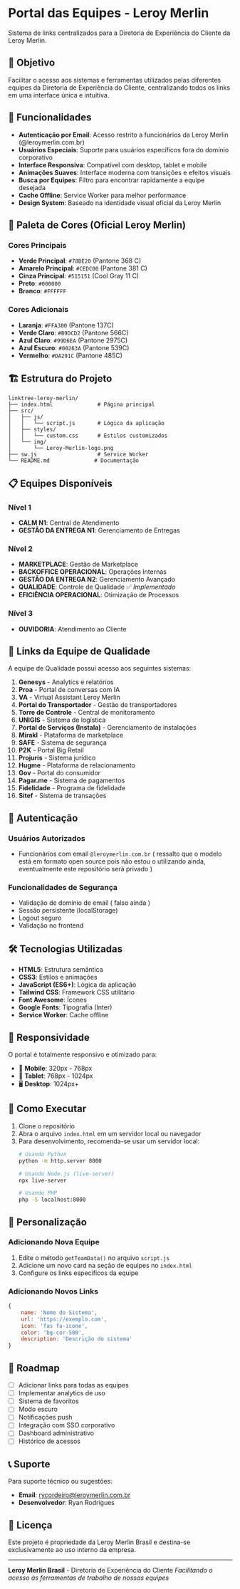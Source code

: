 # Portal das Equipes - Leroy Merlin

Sistema de links centralizados para a Diretoria de Experiência do Cliente da Leroy Merlin.

## 🎯 Objetivo

Facilitar o acesso aos sistemas e ferramentas utilizados pelas diferentes equipes da Diretoria de Experiência do Cliente, centralizando todos os links em uma interface única e intuitiva.

## 🚀 Funcionalidades

- **Autenticação por Email**: Acesso restrito a funcionários da Leroy Merlin (@leroymerlin.com.br)
- **Usuários Especiais**: Suporte para usuários específicos fora do domínio corporativo
- **Interface Responsiva**: Compatível com desktop, tablet e mobile
- **Animações Suaves**: Interface moderna com transições e efeitos visuais
- **Busca por Equipes**: Filtro para encontrar rapidamente a equipe desejada
- **Cache Offline**: Service Worker para melhor performance
- **Design System**: Baseado na identidade visual oficial da Leroy Merlin

## 🎨 Paleta de Cores (Oficial Leroy Merlin)

### Cores Principais
- **Verde Principal**: `#78BE20` (Pantone 368 C)
- **Amarelo Principal**: `#CEDC00` (Pantone 381 C)
- **Cinza Principal**: `#515151` (Cool Gray 11 C)
- **Preto**: `#000000`
- **Branco**: `#FFFFFF`

### Cores Adicionais
- **Laranja**: `#FFA300` (Pantone 137C)
- **Verde Claro**: `#B9DCD2` (Pantone 566C)
- **Azul Claro**: `#99D6EA` (Pantone 2975C)
- **Azul Escuro**: `#00263A` (Pantone 539C)
- **Vermelho**: `#DA291C` (Pantone 485C)

## 🏗️ Estrutura do Projeto

```
linktree-leroy-merlin/
├── index.html              # Página principal
├── src/
│   ├── js/
│   │   └── script.js       # Lógica da aplicação
│   ├── styles/
│   │   └── custom.css      # Estilos customizados
│   └── img/
│       └── Leroy-Merlin-logo.png
├── sw.js                   # Service Worker
└── README.md              # Documentação
```

## 📋 Equipes Disponíveis

### Nível 1
- **CALM N1**: Central de Atendimento
- **GESTÃO DA ENTREGA N1**: Gerenciamento de Entregas

### Nível 2
- **MARKETPLACE**: Gestão de Marketplace
- **BACKOFFICE OPERACIONAL**: Operações Internas
- **GESTÃO DA ENTREGA N2**: Gerenciamento Avançado
- **QUALIDADE**: Controle de Qualidade ✅ *Implementado*
- **EFICIÊNCIA OPERACIONAL**: Otimização de Processos

### Nível 3
- **OUVIDORIA**: Atendimento ao Cliente

## 🔗 Links da Equipe de Qualidade

A equipe de Qualidade possui acesso aos seguintes sistemas:

1. **Genesys** - Analytics e relatórios
2. **Proa** - Portal de conversas com IA
3. **VA** - Virtual Assistant Leroy Merlin
4. **Portal do Transportador** - Gestão de transportadores
5. **Torre de Controle** - Central de monitoramento
6. **UNIGIS** - Sistema de logística
7. **Portal de Serviços (Instala)** - Gerenciamento de instalações
8. **Mirakl** - Plataforma de marketplace
9. **SAFE** - Sistema de segurança
10. **P2K** - Portal Big Retail
11. **Projuris** - Sistema jurídico
12. **Hugme** - Plataforma de relacionamento
13. **Gov** - Portal do consumidor
14. **Pagar.me** - Sistema de pagamentos
15. **Fidelidade** - Programa de fidelidade
16. **Sitef** - Sistema de transações

## 🔐 Autenticação

### Usuários Autorizados
- Funcionários com email `@leroymerlin.com.br`
( ressalto que o modelo está em formato open source pois não estou o utilizando ainda, eventualmente este repositório será privado )
### Funcionalidades de Segurança
- Validação de domínio de email ( falso ainda )
- Sessão persistente (localStorage)
- Logout seguro
- Validação no frontend

## 🛠️ Tecnologias Utilizadas

- **HTML5**: Estrutura semântica
- **CSS3**: Estilos e animações
- **JavaScript (ES6+)**: Lógica da aplicação
- **Tailwind CSS**: Framework CSS utilitário
- **Font Awesome**: Ícones
- **Google Fonts**: Tipografia (Inter)
- **Service Worker**: Cache offline

## 📱 Responsividade

O portal é totalmente responsivo e otimizado para:
- 📱 **Mobile**: 320px - 768px
- 📱 **Tablet**: 768px - 1024px
- 🖥️ **Desktop**: 1024px+

## 🚀 Como Executar

1. Clone o repositório
2. Abra o arquivo `index.html` em um servidor local ou navegador
3. Para desenvolvimento, recomenda-se usar um servidor local:
   ```bash
   # Usando Python
   python -m http.server 8000
   
   # Usando Node.js (live-server)
   npx live-server
   
   # Usando PHP
   php -S localhost:8000
   ```

## 🔧 Personalização

### Adicionando Nova Equipe
1. Edite o método `getTeamData()` no arquivo `script.js`
2. Adicione um novo card na seção de equipes no `index.html`
3. Configure os links específicos da equipe

### Adicionando Novos Links
```javascript
{
    name: 'Nome do Sistema',
    url: 'https://exemplo.com',
    icon: 'fas fa-icone',
    color: 'bg-cor-500',
    description: 'Descrição do sistema'
}
```

## 🎯 Roadmap

- [ ] Adicionar links para todas as equipes
- [ ] Implementar analytics de uso
- [ ] Sistema de favoritos
- [ ] Modo escuro
- [ ] Notificações push
- [ ] Integração com SSO corporativo
- [ ] Dashboard administrativo
- [ ] Histórico de acessos

## 📞 Suporte

Para suporte técnico ou sugestões:
- **Email**: rycordeiro@leroymerlin.com.br
- **Desenvolvedor**: Ryan Rodrigues

## 📄 Licença

Este projeto é propriedade da Leroy Merlin Brasil e destina-se exclusivamente ao uso interno da empresa.

---

**Leroy Merlin Brasil** - Diretoria de Experiência do Cliente
*Facilitando o acesso às ferramentas de trabalho de nossas equipes*
